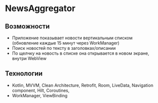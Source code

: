  # NewsAggregator

## Возможности
 - Приложение показывает новости вертикальным списком (обновление каждые 15 минут через WorkManager)
 - Поиск новостей по тексту в заголовках/описании
 - По щелчку на новость в списке она открывается в новом экране, внутри WebView

## Технологии
 - Kotlin, MVVM, Clean Architecture, Retrofit, Room, LiveData, Navigation component, Hilt, Coroutines,
 - WorkManager, ViewBinding